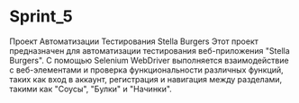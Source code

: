 # Sprint_5
Проект Автоматизации Тестирования Stella Burgers
Этот проект предназначен для автоматизации тестирования веб-приложения "Stella Burgers". С помощью Selenium WebDriver выполняется взаимодействие с веб-элементами и проверка функциональности различных функций, таких как вход в аккаунт, регистрация и навигация между разделами, такими как "Соусы", "Булки" и "Начинки".
